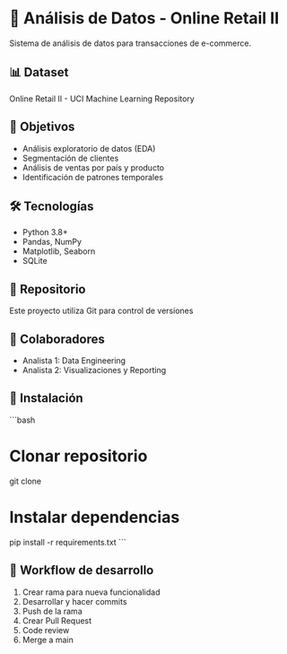 # 🛒 Análisis de Datos - Online Retail II

Sistema de análisis de datos para transacciones de e-commerce.

## 📊 Dataset

Online Retail II - UCI Machine Learning Repository

## 🎯 Objetivos

- Análisis exploratorio de datos (EDA)
- Segmentación de clientes
- Análisis de ventas por país y producto
- Identificación de patrones temporales

## 🛠️ Tecnologías

- Python 3.8+
- Pandas, NumPy
- Matplotlib, Seaborn
- SQLite

## 🔗 Repositorio

Este proyecto utiliza Git para control de versiones


## 👥 Colaboradores

- Analista 1: Data Engineering
- Analista 2: Visualizaciones y Reporting

## 🚀 Instalación

\`\`\`bash

# Clonar repositorio

git clone <url-del-repo>

# Instalar dependencias

pip install -r requirements.txt
\`\`\`

## 📝 Workflow de desarrollo

1. Crear rama para nueva funcionalidad
2. Desarrollar y hacer commits
3. Push de la rama
4. Crear Pull Request
5. Code review
6. Merge a main
